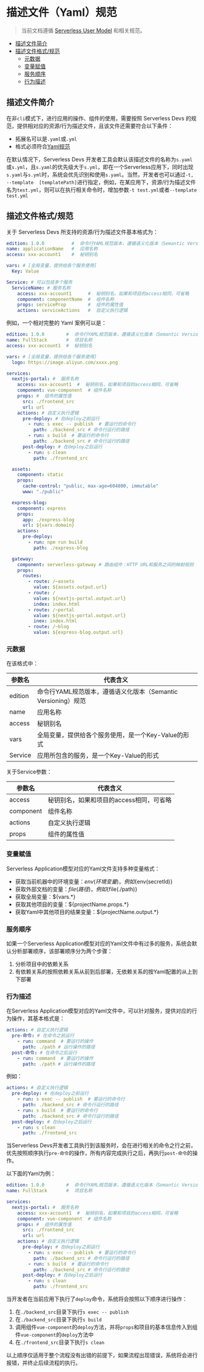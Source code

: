 # 描述文件（Yaml）规范

> 当前文档遵循 [Serverless User Model](../../spec/zh/0.0.1/serverless_user_model/readme.md) 和相关规范。

- [描述文件简介](#描述文件简介)
- [描述文件格式/规范](#描述文件格式规范)
    - [元数据](#元数据)
    - [变量赋值](#变量赋值)
    - [服务顺序](#服务顺序)
    - [行为描述](#行为描述)

## 描述文件简介

在非`cli`模式下，进行应用的操作、组件的使用，需要按照 Serverless Devs 的规范，提供相对应的资源/行为描述文件，且该文件还需要符合以下条件：

- 拓展名可以是`.yaml`或`.yml`
- 格式必须符合[Yaml规范](https://yaml.org/spec/1.2.2/)

在默认情况下，Serverless Devs 开发者工具会默认该描述文件的名称为`s.yaml`或`s.yml`，且`s.yaml`的优先级大于`s.yml`，即在一个Serverless应用下，同时出现`s.yaml`与`s.yml`时，系统会优先识别和使用`s.yaml`。当然，开发者也可以通过`-t, --template  [templatePath]`进行指定，例如，在某应用下，资源/行为描述文件名为`test.yml`，则可以在执行相关命令时，增加参数`-t test.yml`或者`--template test.yml`

## 描述文件格式/规范

关于 Serverless Devs 所支持的资源/行为描述文件基本格式为：

```yaml
edition: 1.0.0          #  命令行YAML规范版本，遵循语义化版本（Semantic Versioning）规范
name: applicationName   #  应用名称
access: xxx-account1    #  秘钥别名

vars: # [全局变量，提供给各个服务使用]
  Key: Value

Service: # 可以包括多个服务
  ServiceName: # 服务名称
    access: xxx-account1      #  秘钥别名，如果和项目的access相同，可省略
    component: componentName  #  组件名称
    props: serviceProp        #  组件的属性值
    actions: serviceActions   #  自定义执行逻辑
```

例如，一个相对完整的 Yaml 案例可以是：

```yaml
edition: 1.0.0        #  命令行YAML规范版本，遵循语义化版本（Semantic Versioning）规范
name: FullStack       #  项目名称
access: xxx-account1  #  秘钥别名

vars: # [全局变量，提供给各个服务使用]
  logo: https://image.aliyun.com/xxxx.png

services:
  nextjs-portal: #  服务名称
    access: xxx-account1  #  秘钥别名，如果和项目的access相同，可省略
    component: vue-component  # 组件名称
    props: #  组件的属性值
      src: ./frontend_src
      url: url
    actions: # 自定义执行逻辑
      pre-deploy: # 在deploy之前运行
        - run: s exec -- publish  # 要运行的命令行
          path: ./backend_src # 命令行运行的路径
        - run: s build  # 要运行的命令行
          path: ./backend_src # 命令行运行的路径
      post-deploy: # 在deploy之后运行
        - run: s clean
          path: ./frontend_src

  assets:
    component: static
    props:
      cache-control: "public, max-age=604800, immutable"
      www: "./public"

  express-blog:
    component: express
    props:
      app: ./express-blog
      url: ${vars.domain}
    actions:
      pre-deploy:
        - run: npm run build
          path: ./express-blog

  gateway:
    component: serverless-gateway # 路由组件：HTTP URL和服务之间的映射规则
    props:
      routes:
        - route: /~assets
          value: ${assets.output.url}
        - route: /
          value: ${nextjs-portal.output.url}
          index: index.html
        - route: /~portal
          value: ${nextjs-portal.output.url}
          inex: index.html
        - route: /~blog
          value: ${express-blog.output.url}
```

### 元数据

在该格式中：

| 参数名 |  代表含义   | 
|  ----  | ----  | 
| edition  | 命令行YAML规范版本，遵循语义化版本（Semantic Versioning）规范 | 
| name  | 应用名称 | 
| access  | 秘钥别名 |
| vars  | 全局变量，提供给各个服务使用，是一个Key-Value的形式 |
| Service  | 应用所包含的服务，是一个Key-Value的形式 |

关于Service参数：

| 参数名 |  代表含义   | 
|  ----  | ----  | 
| access  | 秘钥别名，如果和项目的access相同，可省略 | 
| component  | 组件名称 | 
| actions  | 自定义执行逻辑 |
| props  | 组件的属性值 |

### 变量赋值

Serverless Application模型对应的Yaml文件支持多种变量格式：

- 获取当前机器中的环境变量：${env(环境变量)}，例如${env(secretId)}
- 获取外部文档的变量：${file(路径)}，例如${file(./path)}
- 获取全局变量：${vars.*}
- 获取其他项目的变量：${projectName.props.*}
- 获取Yaml中其他项目的结果变量：${projectName.output.*}

### 服务顺序

如果一个Serverless Application模型对应的Yaml文件中有过多的服务，系统会默认分析部署顺序，该部署顺序分为两个步骤：

1. 分析项目中的依赖关系
2. 有依赖关系的按照依赖关系从前到后部署，无依赖关系的按Yaml配置的从上到下部署

### 行为描述

在Serverless Application模型对应的Yaml文件中，可以针对服务，提供对应的行为操作，其基本格式是：

```yaml
actions: # 自定义执行逻辑
  pre-命令: # 在命令之前运行
    - run: command  # 要运行的操作
      path: ./path # 运行操作的路径
  post-命令: # 在命令之后运行
    - run: command  # 要运行的操作
      path: ./path # 运行操作的路径
```

例如：

```yaml
actions: # 自定义执行逻辑
  pre-deploy: # 在deploy之前运行
    - run: s exec -- publish  # 要运行的命令行
      path: ./backend_src # 命令行运行的路径
    - run: s build  # 要运行的命令行
      path: ./backend_src # 命令行运行的路径
  post-deploy: # 在deploy之后运行
    - run: s clean
      path: ./frontend_src
```

当Serverless Devs开发者工具执行到该服务时，会在进行相关的命令之行之前，优先按照顺序执行`pre-命令`的操作，所有内容完成执行之后，再执行`post-命令`的操作。

以下面的Yaml为例：

```yaml
edition: 1.0.0        #  命令行YAML规范版本，遵循语义化版本（Semantic Versioning）规范
name: FullStack       #  项目名称

services:
  nextjs-portal: #  服务名称
    access: xxx-account1  #  秘钥别名，如果和项目的access相同，可省略
    component: vue-component  # 组件名称
    props: #  组件的属性值
      src: ./frontend_src
      url: url
    actions: # 自定义执行逻辑
      pre-deploy: # 在deploy之前运行
        - run: s exec -- publish  # 要运行的命令行
          path: ./backend_src # 命令行运行的路径
        - run: s build  # 要运行的命令行
          path: ./backend_src # 命令行运行的路径
      post-deploy: # 在deploy之后运行
        - run: s clean
          path: ./frontend_src
```

当开发者在当前应用下执行了`deploy`命令，系统将会按照以下顺序进行操作：
1. 在`./backend_src`目录下执行`s exec -- publish`
2. 在`./backend_src`目录下执行`s build`
3. 调用组件`vue-component`的`deploy`方法，并将`props`和项目的基本信息传入到组件`vue-component`的`deploy`方法中
4. 在`./frontend_src`目录下执行`s clean`

以上顺序仅适用于整个流程没有出错的前提下，如果流程出现错误，系统将会进行报错，并终止后续流程的执行。